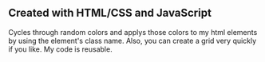 Created with HTML/CSS and JavaScript
------------------------------------

Cycles through random colors and applys those colors to my html elements by using the element's class name.
Also, you can create a grid very quickly if you like. My code is reusable.
